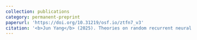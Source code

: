 ```yaml
---
collection: publications
category: permanent-preprint
paperurl: 'https://doi.org/10.31219/osf.io/ztfn7_v3'
citation: '<b>Jun Yang</b> (2025). Theories on random recurrent neural networks: a brief review, OSF Preprints.'
---
```

